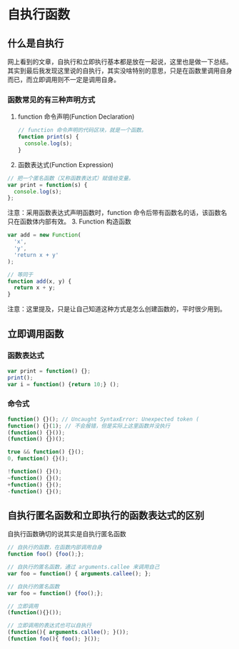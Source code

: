 # 自执行函数

## 什么是自执行

  网上看到的文章，自执行和立即执行基本都是放在一起说，这里也是做一下总结。其实到最后我发现这里说的自执行，其实没啥特别的意思，只是在函数里调用自身而已，而立即调用则不一定是调用自身。

### 函数常见的有三种声明方式

1. function 命令声明(Function Declaration)

    ```javascript
    // function 命令声明的代码区块，就是一个函数。
    function print(s) {
      console.log(s);
    }
    ```

2. 函数表达式(Function Expression)

  ```javascript
  // 把一个匿名函数（又称函数表达式）赋值给变量。
  var print = function(s) {
    console.log(s);
  };
  ```

  注意：采用函数表达式声明函数时，function 命令后带有函数名的话，该函数名只在函数体内部有效。
3. Function 构造函数

  ```javascript
  var add = new Function(
    'x',
    'y',
    'return x + y'
  );

  // 等同于
  function add(x, y) {
    return x + y;
  }
  ```

  注意：这里提及，只是让自己知道这种方式是怎么创建函数的，平时很少用到。

## 立即调用函数

### 函数表达式

  ```javascript
  var print = function() {};
  print();
  var i = function() {return 10;} ();
  ```

### 命令式

  ```javascript
  function() {}(); // Uncaught SyntaxError: Unexpected token (
  function() {}(1); // 不会报错，但是实际上这里函数并没执行
  (function() {}());
  (function() {})();

  true && function() {}();
  0, function() {}();

  !function() {}();
  ~function() {}();
  +function() {}();
  -function() {}();
  ```

## 自执行匿名函数和立即执行的函数表达式的区别

  自执行函数确切的说其实是自执行匿名函数

  ```javascript
  // 自执行的函数，在函数内部调用自身
  function foo() {foo();};

  // 自执行的匿名函数，通过 arguments.callee 来调用自己
  var foo = function() { arguments.callee(); };

  // 自执行的匿名函数
  var foo = function() {foo();};

  // 立即调用
  (function(){}());

  // 立即调用的表达式也可以自执行
  (function(){ arguments.callee(); }());
  (function foo(){ foo(); }());
  ```
